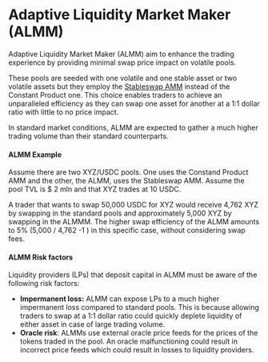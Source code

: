 # Adaptive Liquidity Market Maker (ALMM)

Adaptive Liquidity Market Maker (ALMM) aim to enhance the trading experience by providing minimal swap price impact on volatile pools.

These pools are seeded with one volatile and one stable asset or two volatile assets but they employ the [Stableswap AMM](https://guide.ref.finance/products/overview/pooling#stablepool) instead of the Constant Product one. This choice enables traders to achieve an unparalleled efficiency as they can swap one asset for another at a 1:1 dollar ratio with little to no price impact.

In standard market conditions, ALMM are expected to gather a much higher trading volume than their standard counterparts.

#### ALMM Example <a href="#gitbookdegenpool-example" id="gitbookdegenpool-example"></a>

Assume there are two XYZ/USDC pools. One uses the Constand Product AMM and the other, the ALMM, uses the Stableswap AMM. Assume the pool TVL is $ 2 mln and that XYZ trades at 10 USDC.

A trader that wants to swap 50,000 USDC for XYZ would receive 4,762 XYZ by swapping in the standard pools and approximately 5,000 XYZ by swapping in the ALMMM. The higher swap efficiency of the ALMM amounts to 5% (5,000 / 4,762 -1 ) in this specific case, without considering swap fees.

#### ALMM Risk factors <a href="#gitbookdegenpool-riskfactors" id="gitbookdegenpool-riskfactors"></a>

Liquidity providers (LPs) that deposit capital in ALMM must be aware of the following risk factors:

* **Impermanent loss:** ALMM can expose LPs to a much higher impermanent loss compared to standard pools. This is because allowing traders to swap at a 1:1 dollar ratio could quickly deplete liquidity of either asset in case of large trading volume.
* **Oracle risk**: ALMMs use external oracle price feeds for the prices of the tokens traded in the pool. An oracle malfunctioning could result in incorrect price feeds which could result in losses to liquidity providers.
